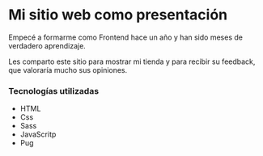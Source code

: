 # Mi sitio web como presentación

Empecé a formarme como Frontend hace un año y han sido meses de verdadero aprendizaje.

Les comparto este sitio para mostrar mi tienda y para recibir su feedback, que valoraría mucho sus opiniones.

### Tecnologías utilizadas

- HTML
- Css
- Sass
- JavaScritp
- Pug
